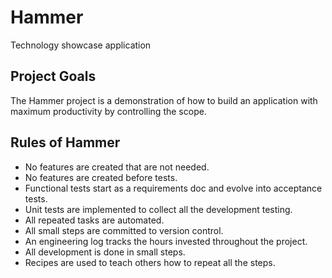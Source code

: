 # Hammer
Technology showcase application

## Project Goals

The Hammer project is a demonstration of how to build an application with
maximum productivity by controlling the scope.


## Rules of Hammer

* No features are created that are not needed.
* No features are created before tests.
* Functional tests start as a requirements doc and evolve into acceptance tests.
* Unit tests are implemented to collect all the development testing.
* All repeated tasks are automated.
* All small steps are committed to version control.
* An engineering log tracks the hours invested throughout the project.
* All development is done in small steps.
* Recipes are used to teach others how to repeat all the steps.



